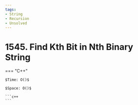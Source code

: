 ```yaml
---
tags:
- String
- Recursion
- Unsolved
---
```



# 1545. Find Kth Bit in Nth Binary String

=== "C++"

    $Time: O()$

    $Space: O()$

    ```c++
    ```